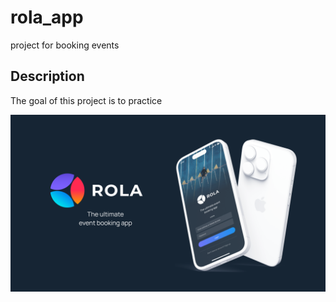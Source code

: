 # rola_app

project for booking events

## Description

The goal of this project is to practice

<div align="center">
  <img src="assets\github_cover\Group 110191.png">
</div>
